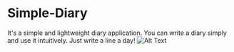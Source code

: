 # Simple-Diary
It's a simple and lightweight diary application. You can write a diary simply and use it intuitively. Just write a line a day!
![Alt Text](http://chandwani.site11.com/DemoProjectGif/AlineaDay.gif)
